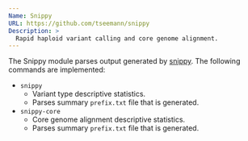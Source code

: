 ```yaml
---
Name: Snippy
URL: https://github.com/tseemann/snippy
Description: >
  Rapid haploid variant calling and core genome alignment.
---
```


The Snippy module parses output generated by
[snippy](https://github.com/tseemann/snippy). The following commands are implemented:

- `snippy`
  - Variant type descriptive statistics.
  - Parses summary `prefix.txt` file that is generated.
- `snippy-core`
  - Core genome alignment descriptive statistics.
  - Parses summary `prefix.txt` file that is generated.

